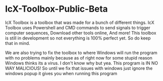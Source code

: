 # IcX-Toolbox-Public-Beta
IcX Toolbox is a toolbox that was made for a bunch of different things. IcX Toolbox uses Powershell and CMD commands to send signals to trigger computer sequences, Download other tools online, And more!
This toolbox is still in development so not everything is 100% perfect yet. So do keep that in mind.

We are also trying to fix the toolbox to where Windows will run the program with no problems mainly because as of right now for some stupid reason Windows thinks its a virus. I don't know why but yea.
This program is IN NO WAY MALICIOUS! So until we fix that issues with windows just ignore the windows popup it gives you when running this program
